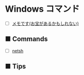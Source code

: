 # Windows コマンド
- [ ] [メモです(お宝があるかもしれない)](memo)
## ■ Commands
- [ ] [netsh](https://github.com/thetaru/memorandum/tree/master/command/Windows/netsh)

## ■ Tips
